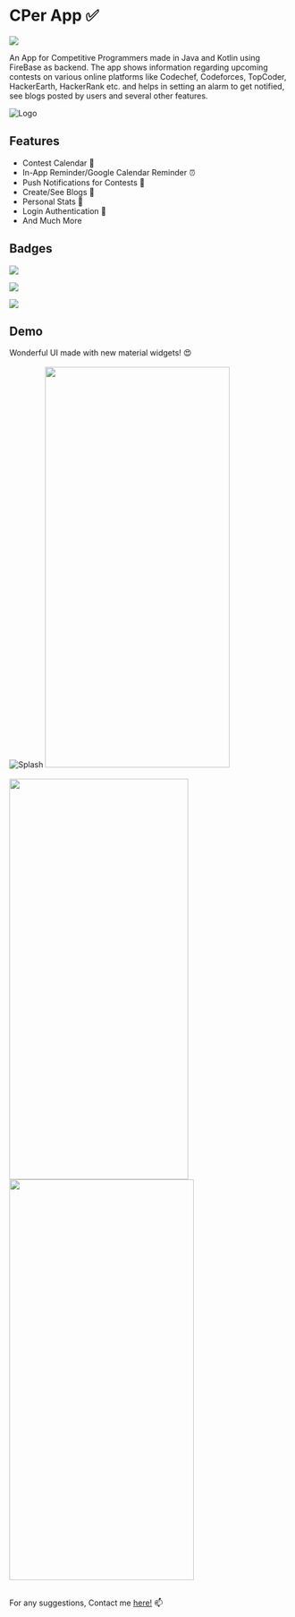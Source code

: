 
# CPer App :white_check_mark:
![](https://img.shields.io/badge/status-active-brightgreen)
<!-- 
[![](https://img.shields.io/badge/Kotlin-32-blueviolet)](https://img.shields.io/badge/Kotlin-32-blueviolet) 

[![](https://img.shields.io/badge/Firebase-Backend-yellow)](https://img.shields.io/badge/Firebase-Backend-yellow) -->


An App for Competitive Programmers made in Java and Kotlin using FireBase as backend. The app shows information regarding upcoming contests on various online platforms like Codechef, Codeforces, TopCoder, HackerEarth, HackerRank etc. and helps in setting an alarm to get notified, see blogs posted by users and several other features.


![Logo](https://raw.githubusercontent.com/blayush/CPer-App/master/app/src/main/res/drawable/launcher_icon_coder.jpg)



## Features

- Contest Calendar :calendar:
- In-App Reminder/Google Calendar Reminder :alarm_clock:
- Push Notifications for Contests :bell:
- Create/See Blogs :speech_balloon:
- Personal Stats :bust_in_silhouette:
- Login Authentication :key:
- And Much More


## Badges
[![](https://img.shields.io/badge/Java-68-red)](https://img.shields.io/badge/Java-68-red)

[![](https://img.shields.io/badge/Kotlin-32-blueviolet)](https://img.shields.io/badge/Kotlin-32-blueviolet)

[![](https://img.shields.io/badge/Firebase-Backend-yellow)](https://img.shields.io/badge/Firebase-Backend-yellow)



## Demo

Wonderful UI made with new material widgets! :heart_eyes: </br> </br>
![Splash](https://github.com/blayush/CPer-App/blob/master/readme%20rescs/splash_optimized.gif)    <img src="https://github.com/blayush/CPer-App/blob/master/readme%20rescs/2nd.gif" width="330" height="716" /> </br> </br>
<img src="https://github.com/blayush/CPer-App/blob/4729d296c258d4aba4d3c3638d6d566021d157ed/readme%20rescs/Screenshot_2022-06-04-00-56-50-96_a47ea33a13f6f435d3a5926a6a28d09a.jpg" width="320" height="716" />  <img src="https://github.com/blayush/CPer-App/blob/6ac351a23d1b3840df70e59595ec095466f03463/readme%20rescs/Screenshot_2022-06-03-23-41-57-62_a47ea33a13f6f435d3a5926a6a28d09a.jpg" width="330" height="716" />
</br> </br>

For any suggestions, Contact me [here!](mailto:ayushmishra42@gmail.com) :mailbox:
<!-- ![UserDetail]() -->

